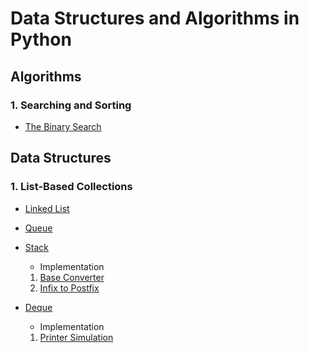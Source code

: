 # Data Structures and Algorithms in Python
## Algorithms
### 1. Searching and Sorting
- [The Binary Search](https://github.com/dtsai7/Data-Structures-and-Algorithms-in-Python/blob/master/Algorithms/Searching%20and%20Sorting/the_binary_search.py)
## Data Structures
### 1. List-Based Collections
- [Linked List](https://github.com/dtsai7/Data-Structures-and-Algorithms-in-Python/blob/master/Data%20Structures/Linked%20List/single_linked_list.py)
- [Queue](https://github.com/dtsai7/Data-Structures-and-Algorithms-in-Python/blob/master/Data%20Structures/Queue/Queue.py)
- [Stack](https://github.com/dtsai7/Data-Structures-and-Algorithms-in-Python/blob/master/Data%20Structures/Stack/Stack.py)
   - Implementation
    1. [Base Converter](https://github.com/dtsai7/Data-Structures-and-Algorithms-in-Python/blob/master/Data%20Structures/Stack/baseconverter.py)
    2. [Infix to Postfix](https://github.com/dtsai7/Data-Structures-and-Algorithms-in-Python/blob/master/Data%20Structures/Stack/infix_to_postfix.py)

- [Deque](https://github.com/dtsai7/Data-Structures-and-Algorithms-in-Python/blob/master/Data%20Structures/Deque/deque.py)
   - Implementation
    1. [Printer Simulation](https://github.com/dtsai7/Data-Structures-and-Algorithms-in-Python/blob/master/Data%20Structures/Deque/palchecker.py)
